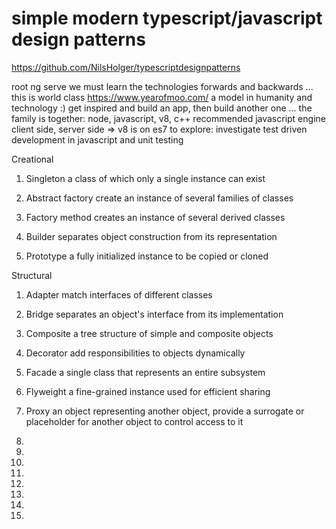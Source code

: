 # simple modern typescript/javascript design patterns
https://github.com/NilsHolger/typescriptdesignpatterns

root ng serve
we must learn the technologies forwards and backwards ... 
this is world class https://www.yearofmoo.com/ a model in humanity and technology :)
get inspired and build an app, then build another one ...
the family is together: node, javascript, v8, c++
recommended javascript engine client side, server side => v8 is on es7
to explore: investigate test driven development in javascript and unit testing

Creational

1. Singleton
a class of which only a single instance can exist

2. Abstract factory
create an instance of several families of classes

3. Factory method
creates an instance of several derived classes

4. Builder
separates object construction from its representation

5. Prototype
a fully initialized instance to be copied or cloned

Structural

1. Adapter
match interfaces of different classes

2. Bridge
separates an object's interface from its implementation

3. Composite
a tree structure of simple and composite objects

4. Decorator
add responsibilities to objects dynamically

5. Facade
a single class that represents an entire subsystem

6. Flyweight
a fine-grained instance used for efficient sharing

7. Proxy
an object representing another object, provide a surrogate or placeholder for another object to control access to it

8.

9.

10.

11.

12.

13.

14.

15.

